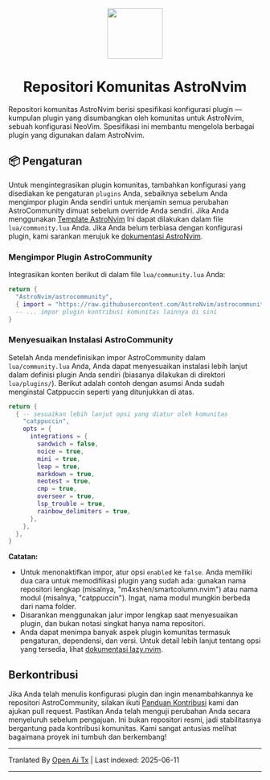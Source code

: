 <div align="center" id="madewithlua">
  <img
    src="https://astronvim.com/logo/astronvim.svg"
    width="110"
    ,
    height="100"
  />
</div>
<h1 align="center">Repositori Komunitas AstroNvim</h1>

Repositori komunitas AstroNvim berisi spesifikasi konfigurasi plugin — kumpulan plugin yang disumbangkan oleh komunitas untuk AstroNvim, sebuah konfigurasi NeoVim. Spesifikasi ini membantu mengelola berbagai plugin yang digunakan dalam AstroNvim.

## 📦 Pengaturan

Untuk mengintegrasikan plugin komunitas, tambahkan konfigurasi yang disediakan ke pengaturan `plugins` Anda, sebaiknya sebelum Anda mengimpor plugin Anda sendiri untuk menjamin semua perubahan AstroCommunity dimuat sebelum override Anda sendiri. Jika Anda menggunakan [Template AstroNvim](https://github.com/AstroNvim/template) Ini dapat dilakukan dalam file `lua/community.lua` Anda. Jika Anda belum terbiasa dengan konfigurasi plugin, kami sarankan merujuk ke [dokumentasi AstroNvim](https://docs.astronvim.com/configuration/customizing_plugins/).

### Mengimpor Plugin AstroCommunity

Integrasikan konten berikut di dalam file `lua/community.lua` Anda:

```lua
return {
  "AstroNvim/astrocommunity",
  { import = "https://raw.githubusercontent.com/AstroNvim/astrocommunity/main/astrocommunity/colorscheme/catppuccin" },
  -- ... impor plugin kontribusi komunitas lainnya di sini
}
```

### Menyesuaikan Instalasi AstroCommunity

Setelah Anda mendefinisikan impor AstroCommunity dalam `lua/community.lua` Anda, Anda dapat menyesuaikan instalasi lebih lanjut dalam definisi plugin Anda sendiri (biasanya dilakukan di direktori `lua/plugins/`). Berikut adalah contoh dengan asumsi Anda sudah menginstal Catppuccin seperti yang ditunjukkan di atas.

```lua
return {
  { -- sesuaikan lebih lanjut opsi yang diatur oleh komunitas
    "catppuccin",
    opts = {
      integrations = {
        sandwich = false,
        noice = true,
        mini = true,
        leap = true,
        markdown = true,
        neotest = true,
        cmp = true,
        overseer = true,
        lsp_trouble = true,
        rainbow_delimiters = true,
      },
    },
  },
}
```

**Catatan:**

- Untuk menonaktifkan impor, atur opsi `enabled` ke `false`. Anda memiliki dua cara untuk memodifikasi plugin yang sudah ada: gunakan nama repositori lengkap (misalnya, "m4xshen/smartcolumn.nvim") atau nama modul (misalnya, "catppuccin"). Ingat, nama modul mungkin berbeda dari nama folder.
- Disarankan menggunakan jalur impor lengkap saat menyesuaikan plugin, dan bukan notasi singkat hanya nama repositori.
- Anda dapat menimpa banyak aspek plugin komunitas termasuk pengaturan, dependensi, dan versi. Untuk detail lebih lanjut tentang opsi yang tersedia, lihat [dokumentasi lazy.nvim](https://lazy.folke.io/).

## Berkontribusi

Jika Anda telah menulis konfigurasi plugin dan ingin menambahkannya ke repositori AstroCommunity, silakan ikuti [Panduan Kontribusi](https://raw.githubusercontent.com/AstroNvim/astrocommunity/main/CONTRIBUTING.md) kami dan ajukan pull request. Pastikan Anda telah menguji perubahan Anda secara menyeluruh sebelum pengajuan. Ini bukan repositori resmi, jadi stabilitasnya bergantung pada kontribusi komunitas. Kami sangat antusias melihat bagaimana proyek ini tumbuh dan berkembang!

---

Tranlated By [Open Ai Tx](https://github.com/OpenAiTx/OpenAiTx) | Last indexed: 2025-06-11

---